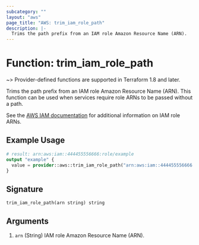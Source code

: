 ```yaml
---
subcategory: ""
layout: "aws"
page_title: "AWS: trim_iam_role_path"
description: |-
  Trims the path prefix from an IAM role Amazon Resource Name (ARN).
---
```


# Function: trim_iam_role_path

~> Provider-defined functions are supported in Terraform 1.8 and later.

Trims the path prefix from an IAM role Amazon Resource Name (ARN).
This function can be used when services require role ARNs to be passed without a path.

See the [AWS IAM documentation](https://docs.aws.amazon.com/IAM/latest/UserGuide/list_awsidentityandaccessmanagementiam.html#awsidentityandaccessmanagementiam-resources-for-iam-policies) for additional information on IAM role ARNs.

## Example Usage

```terraform
# result: arn:aws:iam::444455556666:role/example
output "example" {
  value = provider::aws::trim_iam_role_path("arn:aws:iam::444455556666:role/with/path/example")
}
```

## Signature

```text
trim_iam_role_path(arn string) string
```

## Arguments

1. `arn` (String) IAM role Amazon Resource Name (ARN).
